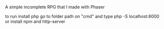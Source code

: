 
A simple incomplete RPG that I made with Phaser

to run install php go to folder path  on "cmd" and type php -S localhost:8000 
or install npm and http-server 